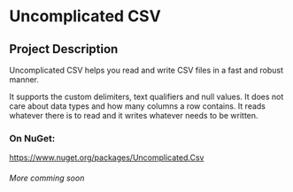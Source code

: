 # Uncomplicated CSV

## Project Description

Uncomplicated CSV helps you read and write CSV files in a fast and robust manner.

It supports the custom delimiters, text qualifiers and null values. It does not care about data types and how many columns a row contains. It reads whatever there is to read and it writes whatever needs to be written.

### On NuGet:

https://www.nuget.org/packages/Uncomplicated.Csv

###### More comming soon
